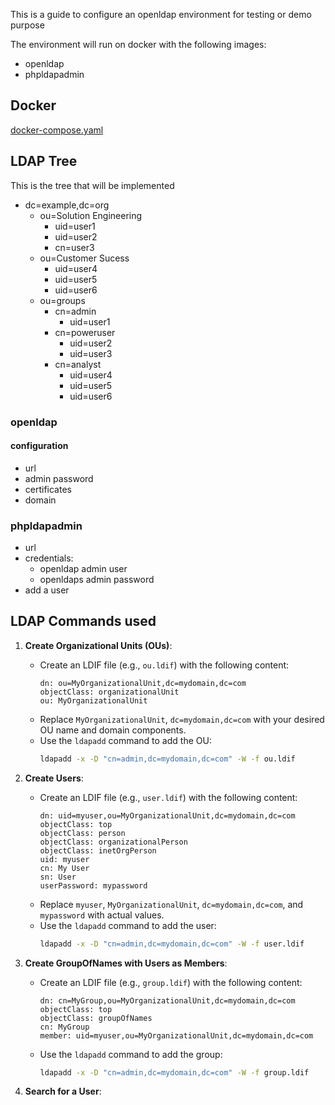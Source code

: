 

This is a guide to configure an openldap environment for testing or demo purpose

The environment will run on docker with the following images:

+ openldap
+ phpldapadmin


## Docker

[docker-compose.yaml](docker-compose.yaml)



## LDAP Tree

This is the tree that will be implemented

+ dc=example,dc=org
    + ou=Solution Engineering
        + uid=user1
        + uid=user2
        + cn=user3
    + ou=Customer Sucess
        + uid=user4
        + uid=user5
        + uid=user6
    + ou=groups
        + cn=admin
            + uid=user1     
        + cn=poweruser
            + uid=user2
            + uid=user3    
        + cn=analyst
            + uid=user4
            + uid=user5
            + uid=user6

### openldap

#### configuration

+ url
+ admin password
+ certificates
+ domain

### phpldapadmin

+ url
+ credentials:
    + openldap admin user
    + openldaps admin password
+ add a user


## LDAP Commands used

1. **Create Organizational Units (OUs)**:
   - Create an LDIF file (e.g., `ou.ldif`) with the following content:
     ```ldif
     dn: ou=MyOrganizationalUnit,dc=mydomain,dc=com
     objectClass: organizationalUnit
     ou: MyOrganizationalUnit
     ```
   - Replace `MyOrganizationalUnit`, `dc=mydomain,dc=com` with your desired OU name and domain components.
   - Use the `ldapadd` command to add the OU:
     ```bash
     ldapadd -x -D "cn=admin,dc=mydomain,dc=com" -W -f ou.ldif
     ```

2. **Create Users**:
   - Create an LDIF file (e.g., `user.ldif`) with the following content:
     ```ldif
     dn: uid=myuser,ou=MyOrganizationalUnit,dc=mydomain,dc=com
     objectClass: top
     objectClass: person
     objectClass: organizationalPerson
     objectClass: inetOrgPerson
     uid: myuser
     cn: My User
     sn: User
     userPassword: mypassword
     ```
   - Replace `myuser`, `MyOrganizationalUnit`, `dc=mydomain,dc=com`, and `mypassword` with actual values.
   - Use the `ldapadd` command to add the user:
     ```bash
     ldapadd -x -D "cn=admin,dc=mydomain,dc=com" -W -f user.ldif
     ```

3. **Create GroupOfNames with Users as Members**:
   - Create an LDIF file (e.g., `group.ldif`) with the following content:
     ```ldif
     dn: cn=MyGroup,ou=MyOrganizationalUnit,dc=mydomain,dc=com
     objectClass: top
     objectClass: groupOfNames
     cn: MyGroup
     member: uid=myuser,ou=MyOrganizationalUnit,dc=mydomain,dc=com
     ```
   
   - Use the `ldapadd` command to add the group:
     ```bash
     ldapadd -x -D "cn=admin,dc=mydomain,dc=com" -W -f group.ldif
     ```
4. **Search for a User**:
